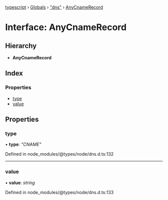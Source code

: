 [typescript](../README.md) › [Globals](../globals.md) › ["dns"](../modules/_dns_.md) › [AnyCnameRecord](_dns_.anycnamerecord.md)

# Interface: AnyCnameRecord

## Hierarchy

* **AnyCnameRecord**

## Index

### Properties

* [type](_dns_.anycnamerecord.md#type)
* [value](_dns_.anycnamerecord.md#value)

## Properties

###  type

• **type**: *"CNAME"*

Defined in node_modules/@types/node/dns.d.ts:132

___

###  value

• **value**: *string*

Defined in node_modules/@types/node/dns.d.ts:133
